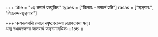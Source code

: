+++
title = "०६ तमालं प्रत्युक्तिः"
types = ["विलापः - तमालं प्रति"]
rasas = ["शृङ्गारः", "विप्रलम्भ-शृङ्गारः"]

+++
धन्यस्त्वमसि तमाल स्पृष्टस्तन्व्या लतावदनया यत्।  
अद्य स्थावरजन्मा जातस्त्वं जङ्गमादधिकः॥ 156 ॥  